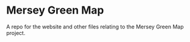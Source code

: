 # Mersey Green Map

A repo for the website and other files relating to the Mersey Green Map project.


